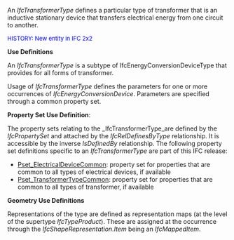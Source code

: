 An _IfcTransformerType_ defines a particular type of transformer that is an inductive stationary device that transfers electrical energy from one circuit to another.

> <font color="#0000ff" size="-1">
HISTORY: New entity in IFC 2x2</font>
> 


****Use Definitions****

An _IfcTransformerType_ is a subtype of IfcEnergyConversionDeviceType that provides for all forms of transformer.

Usage of _IfcTransformerType_ defines the parameters for one or more occurrences of _IfcEnergyConversionDevice_. Parameters are specified through a common property set.

****Property Set Use Definition****:

The property sets relating to the _IfcTransformerType_are defined by the _IfcPropertySet_ and attached by the _IfcRelDefinesByType_ relationship. It is accessible by the inverse _IsDefinedBy_ relationship. The following property set definitions specific to an _IfcTransformerType_ are part of this IFC release:

* [Pset_ElectricalDeviceCommon](../../psd/IfcElectricalDomain/Pset_ElectricalDeviceCommon.xml): property set for properties that are common to all types of electrical devices, if available 
* [Pset_TransformerTypeCommon](../../psd/IfcElectricalDomain/Pset_TransformerTypeCommon.xml): property set for properties that are common to all types of transformer, if available 

****Geometry Use Definitions****

Representations of the type are defined as representation maps (at the level of the supertype _IfcTypeProduct_). These are assigned at the occurrence through the _IfcShapeRepresentation.Item_ being an _IfcMappedItem_.